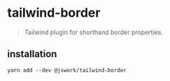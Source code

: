 # tailwind-border
> Tailwind plugin for shorthand border properties.

## installation
```shell
yarn add --dev @jswork/tailwind-border
```
